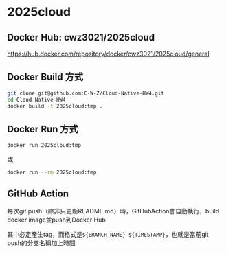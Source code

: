# 2025cloud

## Docker Hub: cwz3021/2025cloud

https://hub.docker.com/repository/docker/cwz3021/2025cloud/general

## Docker Build 方式

```sh
git clone git@github.com:C-W-Z/Cloud-Native-HW4.git
cd Cloud-Native-HW4
docker build -t 2025cloud:tmp .
```

## Docker Run 方式

```sh
docker run 2025cloud:tmp
```
或
```sh
docker run --rm 2025cloud:tmp
```

## GitHub Action

每次git push（除非只更新README.md）時，GitHubAction會自動執行，build docker image並push到Docker Hub

其中必定產生tag，而格式是`${BRANCH_NAME}-${TIMESTAMP}`，也就是當前git push的分支名稱加上時間
